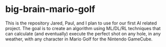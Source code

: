 # big-brain-mario-golf
This is the repository Jared, Paul, and I plan to use for our first AI related project. The goal is to create an algorithm using ML/DL/RL techniques that can calculate (and eventually) execute the perfect shot on any hole, in any weather, with any character in Mario Golf for the Nintendo GameCube.
